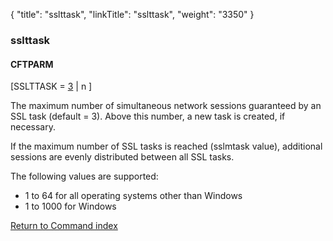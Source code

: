 {
    "title": "sslttask",
    "linkTitle": "sslttask",
    "weight": "3350"
}<span id="sslttask"></span>

### sslttask

#### CFTPARM

\[SSLTTASK = <u>3</u> | n \]

The maximum number of simultaneous network sessions guaranteed by an
SSL task (default = 3). Above this number, a new task is created, if necessary.

If the maximum number of SSL tasks is reached (sslmtask
value), additional sessions are evenly distributed between all SSL tasks.

The following values are supported:

- 1
    to 64
    for all operating systems other than Windows
- 1
    to 1000 for Windows

[Return to Command index](../../)
